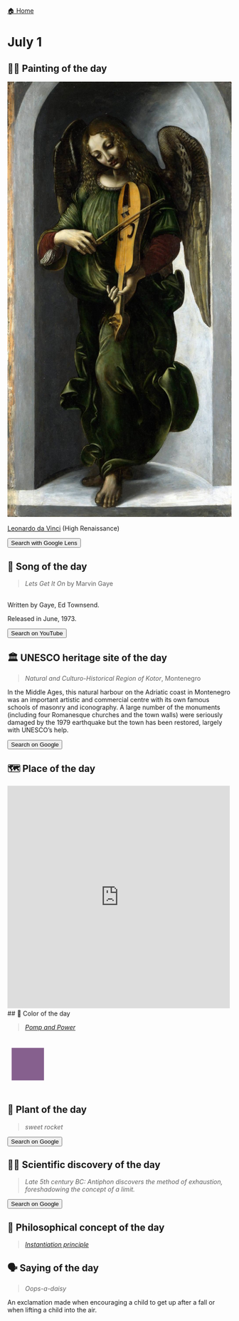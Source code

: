 
[🏠 Home](../../index.md)

# July 1

## 🧑‍🎨 Painting of the day

<img width="600" src="../img/Leonardo_da_Vinci_3.jpg">

[Leonardo da Vinci](http://en.wikipedia.org/wiki/Leonardo_da_Vinci) (High Renaissance)

<button class="btn btn-success"
onclick=" window.open('https://lens.google.com/uploadbyurl?url=https://iretes.github.io/one-a-day/data/img/Leonardo_da_Vinci_3.jpg','_blank')">
Search with Google Lens
</button>

## 🎼 Song of the day

> *Lets Get It On*
by Marvin Gaye

<br />Written by Gaye, Ed Townsend.

Released in June, 1973.

<button class="btn btn-success"
onclick=" window.open('http://www.youtube.com/search?q=Lets Get It On by Marvin Gaye','_blank')">
Search on YouTube
</button>

## 🏛️ UNESCO heritage site of the day

> *Natural and Culturo-Historical Region of Kotor*, Montenegro

<p>In the Middle Ages, this natural harbour on the Adriatic coast in Montenegro was an important artistic and commercial centre with its own famous schools of masonry and iconography. A large number of the monuments (including four Romanesque churches and the town walls) were seriously damaged by the 1979 earthquake but the town has been restored, largely with UNESCO’s help.</p>

<button class="btn btn-success"
onclick=" window.open('http://www.google.com/search?q=Natural and Culturo-Historical Region of Kotor','_blank')">
Search on Google
</button>

## 🗺️ Place of the day

<iframe
src="https://www.mapcrunch.com"
name="mapcrunch"
width="500"
height="500"
allowTransparency="true"
scrolling="no"
frameborder="0"
>
</iframe>
## 🎨 Color of the day

> *[Pomp and Power](https://en.wikipedia.org/wiki/Shades_of_purple#Pomp_and_Power)*

<div style="color:#86608E; font-size: 100px;">&#9632;</div>

## 🌿 Plant of the day

> *sweet rocket*

<button class="btn btn-success"
onclick=" window.open('http://www.google.com/search?q=sweet rocket','_blank')">
Search on Google
</button>

## 🧑‍🔬 Scientific discovery of the day

> *Late 5th century BC: Antiphon discovers the method of exhaustion, foreshadowing the concept of a limit.*

<button class="btn btn-success"
onclick=" window.open('http://www.google.com/search?q=Late 5th century BC: Antiphon discovers the method of exhaustion, foreshadowing the concept of a limit.','_blank')">
Search on Google
</button>

## 💭 Philosophical concept of the day

> *[Instantiation principle](https://en.wikipedia.org/wiki/Instantiation_principle)*

## 🗣️ Saying of the day

> *Oops-a-daisy*

An exclamation made when encouraging a child to get up after a fall or when lifting a child into the air.
